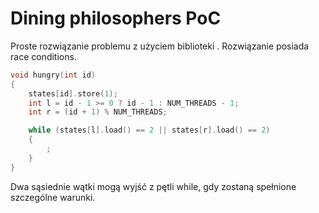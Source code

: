 # Dining philosophers PoC

Proste rozwiązanie problemu z użyciem biblioteki <atomic>.
Rozwiązanie posiada race conditions.
```c++
void hungry(int id)
{
	states[id].store(1);
	int l = id - 1 >= 0 ? id - 1 : NUM_THREADS - 1;
	int r = (id + 1) % NUM_THREADS;

	while (states[l].load() == 2 || states[r].load() == 2)
	{
		;
	}
}
```
Dwa sąsiednie wątki mogą wyjść z pętli while, gdy zostaną spełnione szczególne warunki.